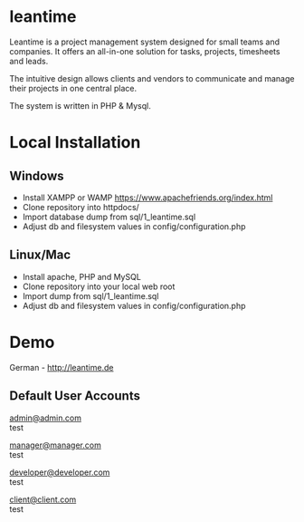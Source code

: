 # leantime

Leantime is a project management system designed for 
small teams and companies. It offers an all-in-one solution for tasks, 
projects, timesheets and leads.  

The intuitive design allows clients and vendors to communicate and manage 
their projects in one central place. 

The system is written in PHP & Mysql.

Local Installation
==================

Windows
-------
- Install XAMPP or WAMP https://www.apachefriends.org/index.html
- Clone repository into httpdocs/
- Import database dump from sql/1_leantime.sql
- Adjust db and filesystem values in config/configuration.php

Linux/Mac
---------
- Install apache, PHP and MySQL
- Clone repository into your local web root
- Import dump from sql/1_leantime.sql
- Adjust db and filesystem values in config/configuration.php

Demo
====
German - http://leantime.de

Default User Accounts
------------------

admin@admin.com<br />
test

manager@manager.com<br />
test

developer@developer.com<br />
test

client@client.com<br />
test

